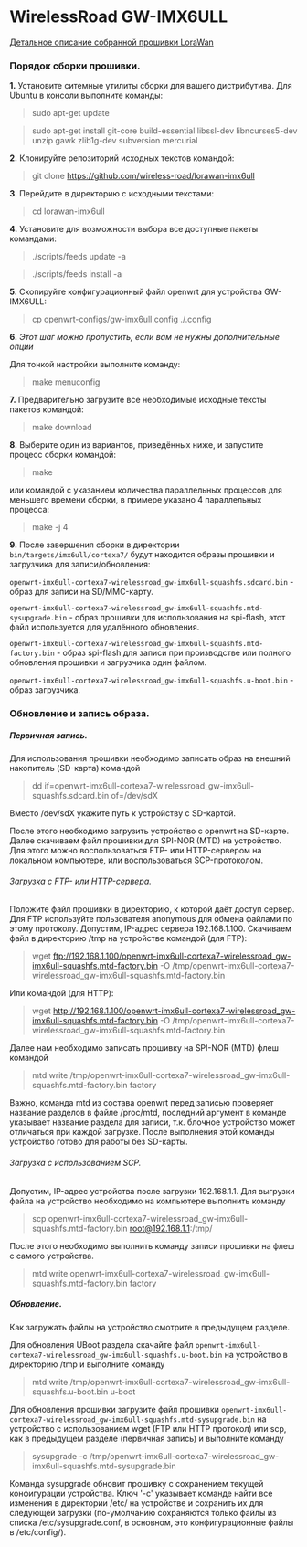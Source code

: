 
# WirelessRoad GW-IMX6ULL

[Детальное описание собранной прошивки LoraWan](README.lorawan-details.md)

### Порядок сборки прошивки.
**1.** Установите ситемные утилиты сборки для вашего дистрибутива. Для Ubuntu в консоли выполните команды:
> sudo apt-get update

> sudo apt-get install git-core build-essential libssl-dev libncurses5-dev unzip gawk zlib1g-dev subversion mercurial

**2.** Клонируйте репозиторий исходных текстов командой:
> git clone https://github.com/wireless-road/lorawan-imx6ull

**3.** Перейдите в директорию c исходными текстами:
> cd lorawan-imx6ull

**4.** Установите для возможности выбора все доступные пакеты командами:
> ./scripts/feeds update -a

> ./scripts/feeds install -a

**5.** Скопируйте конфигурационный файл openwrt для устройства GW-IMX6ULL:
> cp openwrt-configs/gw-imx6ull.config ./.config

**6.** _Этот шаг можно пропустить, если вам не нужны дополнительные опции_

  Для тонкой настройки выполните команду:
> make menuconfig

**7.** Предварительно загрузите все необходимые исходные тексты пакетов командой:
> make download

**8.** Выберите один из вариантов, приведённых ниже, и запустите процесс сборки командой:
> make

или командой с указанием количества параллельных процессов для меньшего времени сборки, в примере указано 4 параллельных процесса:
> make -j 4

**9.** После завершения сборки в директории `bin/targets/imx6ull/cortexa7/` будут находится образы прошивки и загрузчика для записи/обновления:

`openwrt-imx6ull-cortexa7-wirelessroad_gw-imx6ull-squashfs.sdcard.bin` - образ для записи на SD/MMC-карту.

`openwrt-imx6ull-cortexa7-wirelessroad_gw-imx6ull-squashfs.mtd-sysupgrade.bin` - образ прошивки для использования на spi-flash, этот файл используется для удалённого обновления.

`openwrt-imx6ull-cortexa7-wirelessroad_gw-imx6ull-squashfs.mtd-factory.bin` - образ spi-flash для записи при производстве или полного обновления прошивки и загрузчика один файлом.

`openwrt-imx6ull-cortexa7-wirelessroad_gw-imx6ull-squashfs.u-boot.bin` - образ загрузчика.


### Обновление и запись образа.

##### Первичная запись.

Для использования прошивки необходимо записать образ на внешний накопитель (SD-карта) командой
> dd if=openwrt-imx6ull-cortexa7-wirelessroad_gw-imx6ull-squashfs.sdcard.bin of=/dev/sdX

Вместо /dev/sdX укажите путь к устройству с SD-картой.

После этого необходимо загрузить устройство с openwrt на SD-карте. Далее скачиваем файл прошивки для SPI-NOR (MTD) на устройство. Для этого можно воспользоваться FTP- или HTTP-сервером на локальном компьютере, или воспользоваться SCP-протоколом.

###### Загрузка с FTP- или HTTP-сервера.

Положите файл прошивки в директорию, к которой даёт доступ сервер. Для FTP используйте пользователя anonymous для обмена файлами по этому протоколу.
Допустим, IP-адрес сервера 192.168.1.100. Скачиваем файл в директорию /tmp на устройстве командой (для FTP):
> wget ftp://192.168.1.100/openwrt-imx6ull-cortexa7-wirelessroad_gw-imx6ull-squashfs.mtd-factory.bin -O /tmp/openwrt-imx6ull-cortexa7-wirelessroad_gw-imx6ull-squashfs.mtd-factory.bin

Или командой (для HTTP):
> wget http://192.168.1.100/openwrt-imx6ull-cortexa7-wirelessroad_gw-imx6ull-squashfs.mtd-factory.bin -O /tmp/openwrt-imx6ull-cortexa7-wirelessroad_gw-imx6ull-squashfs.mtd-factory.bin

Далее нам необходимо записать прошивку на SPI-NOR (MTD) флеш командой
> mtd write /tmp/openwrt-imx6ull-cortexa7-wirelessroad_gw-imx6ull-squashfs.mtd-factory.bin factory

Важно, команда mtd из состава openwrt перед записью проверяет название разделов в файле /proc/mtd, последний аргумент в команде указывает название раздела для записи, т.к. блочное устройство может отличаться при каждой загрузке.
После выполнения этой команды устройство готово для работы без SD-карты.

###### Загрузка с использованием SCP.

Допустим, IP-адрес устройства после загрузки 192.168.1.1.
Для выгрузки файла на устройство необходимо на компьютере выполнить команду
> scp openwrt-imx6ull-cortexa7-wirelessroad_gw-imx6ull-squashfs.mtd-factory.bin root@192.168.1.1:/tmp/

После этого необходимо выполнить команду записи прошивки на флеш с самого устройства.
> mtd write openwrt-imx6ull-cortexa7-wirelessroad_gw-imx6ull-squashfs.mtd-factory.bin factory

##### Обновление.

Как загружать файлы на устройство смотрите в предыдущем разделе.

Для обновления UBoot раздела скачайте файл `openwrt-imx6ull-cortexa7-wirelessroad_gw-imx6ull-squashfs.u-boot.bin` на устройство в директорию /tmp и выполните команду
> mtd write /tmp/openwrt-imx6ull-cortexa7-wirelessroad_gw-imx6ull-squashfs.u-boot.bin u-boot

Для обновления прошивки загрузите файл прошивки `openwrt-imx6ull-cortexa7-wirelessroad_gw-imx6ull-squashfs.mtd-sysupgrade.bin` на устройство с использованием wget (FTP или HTTP протокол) или scp, как в предыдущем разделе (первичная запись) и выполните команду 
> sysupgrade -с /tmp/openwrt-imx6ull-cortexa7-wirelessroad_gw-imx6ull-squashfs.mtd-sysupgrade.bin

Команда sysupgrade обновит прошивку с сохранением текущей конфигурации устройства. Ключ '-c' указывает команде найти все изменения в директории /etc/ на устройстве и сохранить их для следующей загрузки (по-умолчанию сохраняются только файлы из списка /etc/sysupgrade.conf, в основном, это конфигурационные файлы в /etc/config/).

